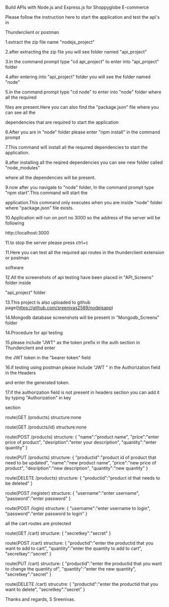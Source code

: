 Build APIs with Node.js and Express.js for Shoppyglobe E-commerce 

Please follow the instruction here to start the application and test the api's in 

Thunderclient or postman 

1.extract the zip file name "nodejs_project"

2.after extracting the zip file you will see folder named "api_project"

3.In the command prompt type "cd api_project" to enter into "api_project" folder

4.after entering into "api_project" folder you will see the folder named "node"

5.in the command prompt type "cd node" to enter into "node" folder where all the required 

files are present.Here you can also find the "package.json" file where you can see all the 

dependencies that are required to start the application

6.After you are in "node" folder please enter "npm install" in the command prompt

7.This command will install all the required dependencies to start the application.

8.after installing all the reqired dependencies you can see new folder called "node_modules"

where all the dependencies will be present.

9.now after you navigate to "node" folder, In the command prompt type "npm start".This command will start the 

application.This command only executes when you are inside "node" folder where "package.json" file exists.

10.Application will run on port no 3000 so the address of the server will be following 

http://localhost:3000

11.to stop the server please press ctrl+c

11.Here you can test all the required api routes in the thunderclient extension or postman

software

12.All the screenshots of api testing have been placed in "API_Screens" folder inside 

"api_project" folder

13.This project is also uploaded to github page(https://github.com/sreenivas2589/nodejsapp)

14.Mongodb database screenshots will be present in "Mongodb_Screens" folder

14.Procedure for api testing

15.please include "JWT" as the token prefix in the auth section in Thunderclient and enter 

the JWT token in the "bearer token" field

16.if testing using postman please include "JWT " in the Authorization field in the Headers 

and enter the generated token.

17.if the authorization field is not present in headers section you can add it by typing "Authorization" in key
 
section




route(GET /products)
structure:none

route(GET /products/id)
structure:none

route(POST /products)
structure:
{
    "name":"product name",
    "price":"enter price of product",
    "desription":"enter your description",
    "quantity":"enter quantity"
}

route(PUT /products)
structure:
{
    "productid":"product id of product that need to be updated",
    "name":"new product name",
    "price":"new price of product",
    "desription":"new description",
    "quantity":"new quantity"
}

route(DELETE /products)
structure:
{
    "productid":"product id that needs to be deleted"
}

route(POST /register)
structure:
{
    "username":"enter username",
    "password":"enter password"
}

route(POST /login)
structure:
{
    "username":"enter username to login",
    "password":"enter password to login"
}

all the cart routes are protected

route(GET /cart)
structure:
{
    "secretkey":"secret"
}

route(POST /cart)
structure:
{
    "productid":"enter the productid that you want to add to cart",
    "quantity":"enter the quantity to add to cart",
    "secretkey":"secret"
}

route(PUT /cart)
structure:
{
    "productid":"enter the productid that you want to change the quantity of",
    "quantity":"enter the new quantity",
    "secretkey":"secret"
}

route(DELETE /cart)
strucutre:
{
    "productid":"enter the productid that you want to delete",
    "secretkey":"secret"
}


Thanks and regards,
S Sreenivas.